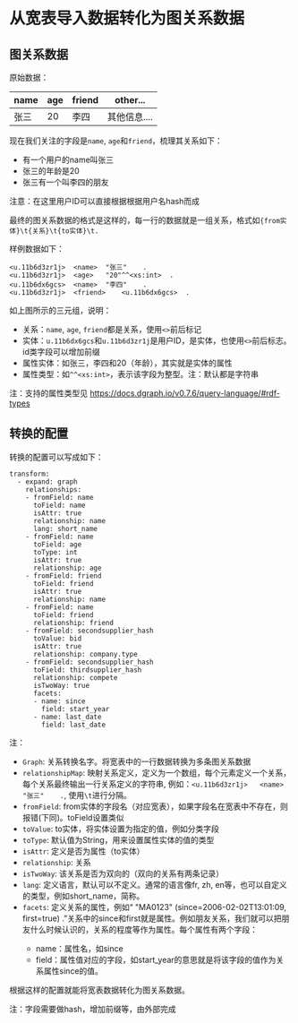 # 从宽表导入数据转化为图关系数据

## 图关系数据

原始数据：

name | age  | friend | other...
---- | ---- | ----   | ----
张三 | 20   | 李四   | 其他信息....

现在我们关注的字段是`name`, `age`和`friend`，梳理其关系如下：

- 有一个用户的name叫张三
- 张三的年龄是20
- 张三有一个叫李四的朋友

注意：在这里用户ID可以直接根据根据用户名hash而成

最终的图关系数据的格式是这样的，每一行的数据就是一组关系，格式如`{from实体}\t{关系}\t{to实体}\t.`

样例数据如下：

```
<u.11b6d3zr1j>	<name>	"张三"	.
<u.11b6d3zr1j>	<age>	"20"^^<xs:int>	.
<u.11b6dx6gcs>	<name>	"李四"	.
<u.11b6d3zr1j>	<friend>	<u.11b6dx6gcs>	.
```


如上图所示的三元组，说明：

- 关系：`name`, `age`, `friend`都是关系，使用`<>`前后标记
- 实体：`u.11b6dx6gcs`和`u.11b6d3zr1j`是用户ID，是实体，也使用`<>`前后标志。id类字段可以增加前缀
- 属性实体：如张三，李四和20（年龄），其实就是实体的属性
- 属性类型：如`^^<xs:int>`，表示该字段为整型。注：默认都是字符串

注：支持的属性类型见 https://docs.dgraph.io/v0.7.6/query-language/#rdf-types

## 转换的配置

转换的配置可以写成如下：

```
transform:
  - expand: graph
    relationships:
    - fromField: name
      toField: name
      isAttr: true
      relationship: name
      lang: short_name
    - fromField: name
      toField: age
      toType: int
      isAttr: true
      relationship: age
    - fromField: friend
      toField: friend
      isAttr: true
      relationship: name
    - fromField: name
      toField: friend
      relationship: friend
    - fromField: secondsupplier_hash
      toValue: bid
      isAttr: true
      relationship: company.type
    - fromField: secondsupplier_hash
      toField: thirdsupplier_hash
      relationship: compete
      isTwoWay: true
      facets:
      - name: since
        field: start_year
      - name: last_date
        field: last_date
```

注：

- `Graph`: 关系转换名字。将宽表中的一行数据转换为多条图关系数据
- `relationshipMap`: 映射关系定义，定义为一个数组，每个元素定义一个关系，每个关系最终输出一行关系定义的字符串, 例如：`<u.11b6d3zr1j>	<name>	"张三"	.`, 使用`\t`进行分隔。
- `fromField`: from实体的字段名（对应宽表），如果字段名在宽表中不存在，则报错(下同)。toField设置类似
- `toValue`: to实体，将实体设置为指定的值，例如分类字段
- `toType`: 默认值为String，用来设置属性实体的值的类型
- `isAttr`: 定义是否为属性（to实体）
- `relationship`: 关系
- `isTwoWay`: 该关系是否为双向的（双向的关系有两条记录）
- `lang`: 定义语言，默认可以不定义。通常的语言像fr, zh, en等，也可以自定义的类型，例如short_name，简称。
- `facets`: 定义关系的属性，例如“<alice> <car> "MA0123" (since=2006-02-02T13:01:09, first=true) .”关系中的since和first就是属性。例如朋友关系，我们就可以把朋友什么时候认识的，关系的程度等作为属性。每个属性有两个字段：
  - name：属性名，如since
  - field：属性值对应的字段，如start_year的意思就是将该字段的值作为关系属性since的值。

根据这样的配置就能将宽表数据转化为图关系数据。

注：字段需要做hash，增加前缀等，由外部完成

